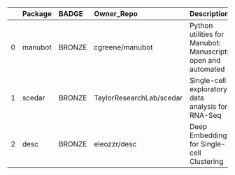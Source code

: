 |    | Package   | BADGE   | Owner_Repo               | Description                                                   | Workflow_Run_Date    | date_created         | last_commit          |   forks |   watchers |   stars | homepage_url                    | has_wiki   |   open_issues | has_downloads   |    Run_ID |   Pylint_score |   Pytest_score | Pip   | Pip_url                           | License   | Build   | Linux   | Mac   | Windows   | Linux_versions   | Mac_versions   | Windows_versions   | contributor_names                                    | contributor_url                                                                                                                                                        |   num_contributors | Github_event_name   |
|---:|:----------|:--------|:-------------------------|:--------------------------------------------------------------|:---------------------|:---------------------|:---------------------|--------:|-----------:|--------:|:--------------------------------|:-----------|--------------:|:----------------|----------:|---------------:|---------------:|:------|:----------------------------------|:----------|:--------|:--------|:------|:----------|:-----------------|:---------------|:-------------------|:-----------------------------------------------------|:-----------------------------------------------------------------------------------------------------------------------------------------------------------------------|-------------------:|:--------------------|
|  0 | manubot   | BRONZE  | cgreene/manubot          | Python utilities for Manubot: Manuscripts, open and automated | 2020-07-17T13:24:47Z | 2020-03-02T14:33:49Z | 2020-03-05T19:31:18Z |       0 |          0 |       0 | https://manubot.org             | True       |             0 | True            | 172726483 |           7.8  |              0 | True  | https://pypi.org/project/manubot/ | True      | True    | 3.6,3.7 |       |           | ubuntu-latest    |                |                    | dhimmel epogrebnyak cgreene agitter nichtich olgabot | https://github.com/dhimmel https://github.com/epogrebnyak https://github.com/cgreene https://github.com/agitter https://github.com/nichtich https://github.com/olgabot |                  6 | repository_dispatch |
|  1 | scedar    | BRONZE  | TaylorResearchLab/scedar | Single-cell exploratory data analysis for RNA-Seq             | 2020-07-17T13:37:06Z | 2018-03-17T05:22:56Z | 2020-03-16T17:41:47Z |       7 |          5 |      23 |                                 | True       |             0 | True            | 172736548 |           6.81 |              0 | True  | https://pypi.org/project/scedar/  | True      | True    | 3.6,3.7 |       |           | ubuntu-latest    |                |                    | logstar benstear                                     | https://github.com/logstar https://github.com/benstear                                                                                                                 |                  2 | repository_dispatch |
|  2 | desc      | BRONZE  | eleozzr/desc             | Deep Embedding for Single-cell Clustering                     | 2020-07-21T13:59:48Z | 2019-01-23T05:31:30Z | 2020-05-11T15:17:55Z |      10 |          3 |      37 | https://eleozzr.github.io/desc/ | True       |            16 | True            | 177155126 |         -10    |              0 | True  | https://pypi.org/project/desc/    | True      | True    | 3.6,3.7 |       |           | ubuntu-latest    |                |                    | eleozzr Yafei611                                     | https://github.com/eleozzr https://github.com/Yafei611                                                                                                                 |                  2 | repository_dispatch |
